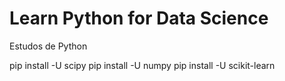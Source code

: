 # Learn Python for Data Science
Estudos de Python


pip install -U scipy
pip install -U numpy
pip install -U scikit-learn
